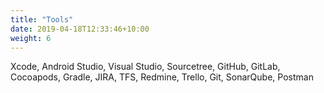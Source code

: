```yaml
---
title: "Tools"
date: 2019-04-18T12:33:46+10:00
weight: 6
---
```


Xcode, Android Studio, Visual Studio, Sourcetree, GitHub, GitLab, Cocoapods, Gradle, JIRA, TFS, Redmine, Trello, Git, SonarQube, Postman
